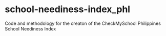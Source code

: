 # school-neediness-index_phl
Code and methodology for the creaton of the CheckMySchool Philippines School Neediness Index
